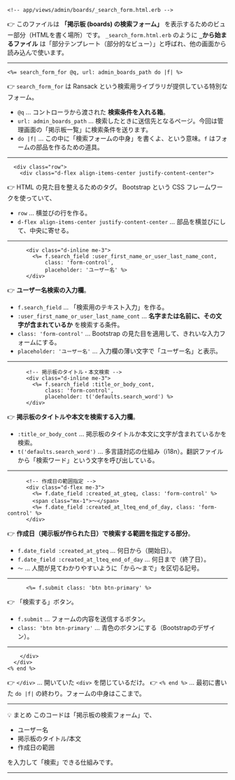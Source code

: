
```erb
<!-- app/views/admin/boards/_search_form.html.erb -->
```

👉 このファイルは **「掲示板 (boards) の検索フォーム」** を表示するためのビュー部分（HTMLを書く場所）です。
`_search_form.html.erb` のように **`_`から始まるファイル** は「部分テンプレート（部分的なビュー）」と呼ばれ、他の画面から読み込んで使います。

---

```erb
<%= search_form_for @q, url: admin_boards_path do |f| %>
```

👉 `search_form_for` は Ransack という検索用ライブラリが提供している特別なフォーム。

* `@q` … コントローラから渡された **検索条件を入れる箱**。
* `url: admin_boards_path` … 検索したときに送信先となるページ。今回は管理画面の「掲示板一覧」に検索条件を送ります。
* `do |f|` … この中に「検索フォームの中身」を書くよ、という意味。`f` はフォームの部品を作るための道具。

---

```erb
  <div class="row">
    <div class="d-flex align-items-center justify-content-center">
```

👉 HTML の見た目を整えるためのタグ。
Bootstrap という CSS フレームワークを使っていて、

* `row` … 横並びの行を作る。
* `d-flex align-items-center justify-content-center` … 部品を横並びにして、中央に寄せる。


---

```erb
      <div class="d-inline me-3">
        <%= f.search_field :user_first_name_or_user_last_name_cont, 
            class: 'form-control', 
            placeholder: 'ユーザー名' %>
      </div>
```

👉 **ユーザー名検索の入力欄**。

* `f.search_field` … 「検索用のテキスト入力」を作る。
* `:user_first_name_or_user_last_name_cont` … **名字または名前に、その文字が含まれているか** を検索する条件。
* `class: 'form-control'` … Bootstrap の見た目を適用して、きれいな入力フォームにする。
* `placeholder: 'ユーザー名'` … 入力欄の薄い文字で「ユーザー名」と表示。

---

```erb
      <!-- 掲示板のタイトル・本文検索 -->
      <div class="d-inline me-3">
        <%= f.search_field :title_or_body_cont, 
            class: 'form-control', 
            placeholder: t('defaults.search_word') %>
      </div>
```

👉 **掲示板のタイトルや本文を検索する入力欄**。

* `:title_or_body_cont` … 掲示板のタイトルか本文に文字が含まれているかを検索。
* `t('defaults.search_word')` … 多言語対応の仕組み（i18n）。翻訳ファイルから「検索ワード」という文字を呼び出している。

---

```erb
      <!-- 作成日の範囲指定 -->
      <div class="d-flex me-3">
        <%= f.date_field :created_at_gteq, class: 'form-control' %>
        <span class="mx-1">〜</span>
        <%= f.date_field :created_at_lteq_end_of_day, class: 'form-control' %>
      </div>
```

👉 **作成日（掲示板が作られた日）で検索する範囲を指定する部分**。

* `f.date_field :created_at_gteq` … 何日から（開始日）。
* `f.date_field :created_at_lteq_end_of_day` … 何日まで（終了日）。
* `〜` … 人間が見てわかりやすいように「から〜まで」を区切る記号。

---

```erb
      <%= f.submit class: 'btn btn-primary' %>
```

👉 「検索する」ボタン。

* `f.submit` … フォームの内容を送信するボタン。
* `class: 'btn btn-primary'` … 青色のボタンにする（Bootstrapのデザイン）。

---

```erb
    </div>
  </div>
<% end %>
```

👉 `</div>` … 開いていた `<div>` を閉じているだけ。
👉 `<% end %>` … 最初に書いた `do |f|` の終わり。フォームの中身はここまで。

---

💡 まとめ
このコードは「掲示板の検索フォーム」で、

* ユーザー名
* 掲示板のタイトル/本文
* 作成日の範囲

を入力して「検索」できる仕組みです。

---

